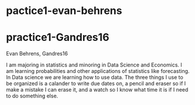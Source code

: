 # pactice1-evan-behrens
# practice1-Gandres16

Evan Behrens, Gandres16

I am majoring in statistics and minoring in Data Science and Economics.
I am learning probabilities and other applications of statistics like forecasting. In Data science we are learning how to use data. 
The three things I use to be organized is a calander to write due dates on, a pencil and eraser so if I make a mistake I can erase it, and a watch so I know what time it is if I need to do something else.
